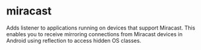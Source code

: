 # miracast
Adds listener to applications running on devices that support Miracast. This enables you to receive mirroring connections from Miracast devices in Android using reflection to access hidden OS classes.
